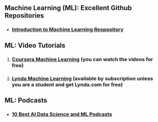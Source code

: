 ## Machine Learning (ML): Excellent Github Repositories
- ### [Introduction to Machine Learning Respository](https://github.com/m-clark/introduction-to-machine-learning)

## ML: Video Tutorials
1. ### [Coursera Machine Learning](https://www.coursera.org/learn/machine-learning) (you can watch the videos for free)
2. ### [Lynda Machine Learning](https://www.lynda.com/Data-Science-tutorials/Machine-learning/475941/517476-4.html) (available by subscription unless you are a student and get Lynda.com for free)

## ML: Podcasts
- ### [10 Best AI Data Science and ML Podcasts](https://medium.com/startup-grind/the-10-best-ai-data-science-and-machine-learning-podcasts-d7495cfb127c)
